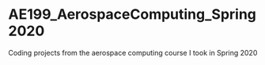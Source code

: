 # AE199_AerospaceComputing_Spring2020
Coding projects from the aerospace computing course I took in Spring 2020
